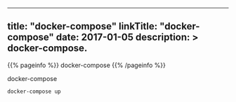 
---
title: "docker-compose"
linkTitle: "docker-compose"
date: 2017-01-05
description: >
  docker-compose.
---

{{% pageinfo %}}
docker-compose
{{% /pageinfo %}}


docker-compose


```shell
docker-compose up
```


